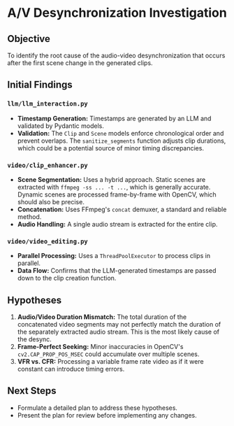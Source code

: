 # A/V Desynchronization Investigation

## Objective
To identify the root cause of the audio-video desynchronization that occurs after the first scene change in the generated clips.

## Initial Findings

### `llm/llm_interaction.py`
- **Timestamp Generation:** Timestamps are generated by an LLM and validated by Pydantic models.
- **Validation:** The `Clip` and `Scene` models enforce chronological order and prevent overlaps. The `sanitize_segments` function adjusts clip durations, which could be a potential source of minor timing discrepancies.

### `video/clip_enhancer.py`
- **Scene Segmentation:** Uses a hybrid approach. Static scenes are extracted with `ffmpeg -ss ... -t ...`, which is generally accurate. Dynamic scenes are processed frame-by-frame with OpenCV, which should also be precise.
- **Concatenation:** Uses FFmpeg's `concat` demuxer, a standard and reliable method.
- **Audio Handling:** A single audio stream is extracted for the entire clip.

### `video/video_editing.py`
- **Parallel Processing:** Uses a `ThreadPoolExecutor` to process clips in parallel.
- **Data Flow:** Confirms that the LLM-generated timestamps are passed down to the clip creation function.

## Hypotheses
1.  **Audio/Video Duration Mismatch:** The total duration of the concatenated video segments may not perfectly match the duration of the separately extracted audio stream. This is the most likely cause of the desync.
2.  **Frame-Perfect Seeking:** Minor inaccuracies in OpenCV's `cv2.CAP_PROP_POS_MSEC` could accumulate over multiple scenes.
3.  **VFR vs. CFR:** Processing a variable frame rate video as if it were constant can introduce timing errors.

## Next Steps
- Formulate a detailed plan to address these hypotheses.
- Present the plan for review before implementing any changes.
